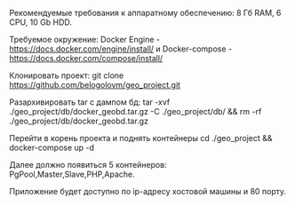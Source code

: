 Рекомендуемые требования к аппаратному обеспечению:
8 Гб RAM, 6 CPU, 10 Gb HDD.

Требуемое окружение: 
Docker Engine - https://docs.docker.com/engine/install/ и Docker-compose - https://docs.docker.com/compose/install/

Клонировать проект:
git clone https://github.com/belogolovm/geo_project.git

Разархивировать tar с дампом бд: 
tar -xvf ./geo_project/db/docker_geobd.tar.gz -C ./geo_project/db/ && rm -rf ./geo_project/db/docker_geobd.tar.gz

Перейти в корень проекта и поднять контейнеры
cd ./geo_project && docker-compose up -d

Далее должно появиться 5 контейнеров:
PgPool,Master,Slave,PHP,Apache.

Приложение будет доступно по ip-адресу хостовой машины и 80 порту.
